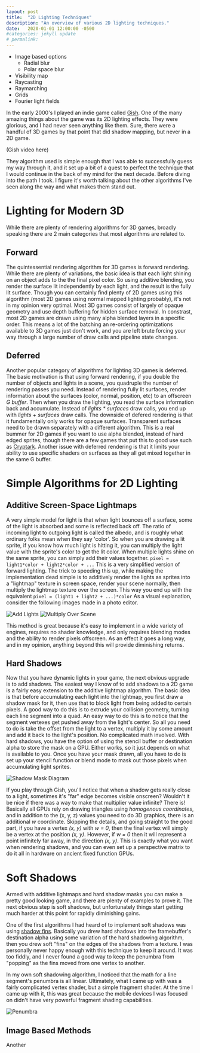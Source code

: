 ```yaml
---
layout: post
title:  "2D Lighting Techniques"
description: "An overview of various 2D lighting techniques."
date:   2020-01-01 12:00:00 -0500
#categories: jekyll update
# permalink: 
---
```


<!-- * 3D lighting
	* Forward
	* Deferred
	* Need for something else?
* Simple additive lights.
* Shadow masks
	* Hard shadows
	* Stencil vs alpha vs texture
* Soft shadow masks
	* Linear subtractive penumbras -->
* Image based options
	* Radial blur
	* Polar space blur
* Visibility map
* Raycasting
* Raymarching
* Grids
* Fourier light fields


In the early 2000's I played an indie game called [Gish](http://www.chroniclogic.com/gish.htm). One of the many amazing things about the game was its 2D lighting effects. They were glorious, and I had never seen anything like them. Sure, there were a handful of 3D games by that point that did shadow mapping, but never in a 2D game.

(Gish video here)

They algorithm used is simple enough that I was able to successfully guess my way through it, and it set up a bit of a quest to perfect the technique that I would continue in the back of my mind for the next decade. Before diving into the path I took. I figure it's worth talking about the other algorithms I've seen along the way and what makes them stand out.

# Lighting for Modern 3D

While there are plenty of rendering algorithms for 3D games, broadly speaking there are 2 main categories that most algorithms are related to.

## Forward

The quintessential rendering algorithm for 3D games is forward rendering. While there are plenty of variations, the basic idea is that each light shining on an object adds to the the final pixel color. So using additive blending, you render the surface lit independently by each light, and the result is the fully lit surface. Though you can certainly find plenty of 2D games using this algorithm (most 2D games using normal mapped lighting probably), it's not in my opinion very optimal. Most 3D games consist of largely of opaque geometry and use depth buffering for hidden surface removal. In constrast, most 2D games are drawn using many alpha blended layers in a specific order. This means a lot of the batching an re-ordering optimizations available to 3D games just don't work, and you are left brute forcing your way through a large number of draw calls and pipeline state changes.

## Deferred

Another popular category of algorithms for lighting 3D games is deferred. The basic motivation is that using forward rendering, if you double the number of objects and lights in a scene, you quadruple the number of rendering passes you need. Instead of rendering fully lit surfaces, render information about the surfaces (color, normal, position, etc) to an offscreen _G buffer_. Then when you draw the lighting, you read the surface information back and accumulate. Instead of _lights * surfaces_ draw calls, you end up with _lights + surfaces_ draw calls. The downside of defered rendering is that it fundamentally only works for opaque surfaces. Transparent surfaces need to be drawn separately with a different algorithm. This is a real bummer for 2D games if you want to use alpha blended, instead of hard edged sprites, though there are a few games that put this to good use such as [Cryptark](http://www.cryptark.com/). Another issue with deferred rendering is that it limits your ability to use specific shaders on surfaces as they all get mixed together in the same G buffer.

# Simple Algorithms for 2D Lighting

## Additive Screen-Space Lightmaps

A very simple model for light is that when light bounces off a surface, some of the light is absorbed and some is reflected back off. The ratio of incoming light to outgoing light is called the albedo, and is roughly what ordinary folks mean when they say 'color'. So when you are drawing a lit sprite, if you know how much light is hitting it, you can multiply the light value with the sprite's color to get the lit color. When multiple lights shine on the same sprite, you can simply add their values together. `pixel = light1*color + light2*color + ...` This is a very simplified version of forward lighting. The trick to speeding this up, while making the implementation dead simple is to additively render the lights as sprites into a "lightmap" texture in screen space, render your scene normally, then multiply the lightmap texture over the screen. This way you end up with the equivalent `pixel = (light1 + light2 + ...)*color` As a visual explanation, consider the following images made in a photo editor.

![Add Lights]()
![Multiply Over Scene]()

This method is great because it's easy to implement in a wide variety of engines, requires no shader knowledge, and only requires blending modes and the ability to render pixels offscreen. As an effect it goes a long way, and in my opinion, anything beyond this will provide diminishing returns.

## Hard Shadows

Now that you have dynamic lights in your game, the next obvious upgrade is to add shadows. The easiest way I know of to add shadows to a 2D game is a fairly easy extension to the additive lightmap algorithm. The basic idea is that before accumulating each light into the lightmap, you first draw a shadow mask for it, then use that to block light from being added to certain pixels. A good way to do this is to extrude your collision geometry, turning each line segment into a quad. An easy way to do this is to notice that the segment vertexes get pushed away from the light's center. So all you need to do is take the offset from the light to a vertex, multiply it by some amount and add it back to the light's position. No complicated math involved. With hard shadows, you have the option of using the stencil buffer or destination alpha to store the mask on a GPU. Either works, so it just depends on what is available to you. Once you have your mask drawn, all you have to do is set up your stencil function or blend mode to mask out those pixels when accumulating light sprites.

![Shadow Mask Diagram]()

If you play through Gish, you'll notice that when a shadow gets really close to a light, sometimes it's "far" edge becomes visible onscreen? Wouldn't it be nice if there was a way to make that multiplier value infinite? There is! Basically all GPUs rely on drawing triangles using _homogenous coordinates_, and in addition to the (x, y, z) values you need to do 3D graphics, there is an additional _w_ coordinate. Skipping the details, and going straight to the good part, if you have a vertex _(x, y)_ with _w = 0_, then the final vertex will simply be a vertex at the position _(x, y)_. However, if _w = 0_ then it will represent a point infinitely far away, in the direction _(x, y)_. This is exactly what you want when rendering shadows, and you can even set up a perspective matrix to do it all in hardware on ancient fixed function GPUs.

# Soft Shadows

Armed with additive lightmaps and hard shadow masks you can make a pretty good looking game, and there are plenty of examples to prove it. The next obvious step is soft shadows, but unfortunately things start getting much harder at this point for rapidly diminishing gains.

One of the first algorithms I had heard of to implement soft shadows was using [shadow fins](http://archive.gamedev.net/archive/reference/articles/article2032.html). Basically you drew hard shadows into the framebuffer's destination alpha using some variation of the hard shadowing algorithm, then you drew soft "fins" on the edges of the shadows from a texture. I was personally never happy enough with this technique to keep it around. It was too fiddly, and I never found a good way to keep the penumbra from "popping" as the fins moved from one vertex to another.

In my own soft shadowing algorithm, I noticed that the math for a line segment's penumbra is all linear. Ultimately, what I came up with was a fairly complicated vertex shader, but a simple fragment shader. At the time I came up with it, this was great because the mobile devices I was focused on didn't have very powerful fragment shading capabilities. 

![Penumbra]()

## Image Based Methods

Another 